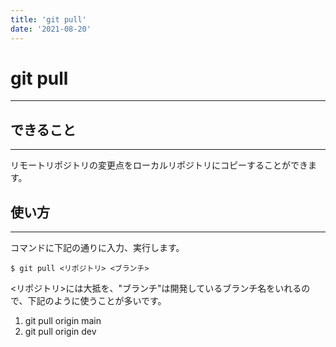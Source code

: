 ```yaml
---
title: 'git pull'
date: '2021-08-20'
---
```


# git pull
---

## できること
---

リモートリポジトリの変更点をローカルリポジトリにコピーすることができます。

## 使い方
---
コマンドに下記の通りに入力、実行します。

    $ git pull <リポジトリ> <ブランチ>

<リポジトリ>には大抵<origin>を、"ブランチ"は開発しているブランチ名をいれるので、下記のように使うことが多いです。

1. git pull origin main
2. git pull origin dev


